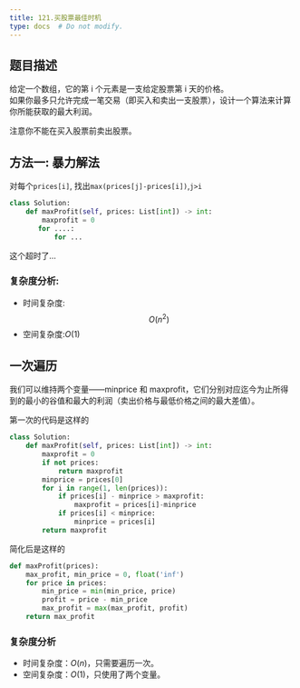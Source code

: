 ```yaml
---
title: 121.买股票最佳时机
type: docs  # Do not modify.
---
```

 
## 题目描述

给定一个数组，它的第 i 个元素是一支给定股票第 i 天的价格。  
如果你最多只允许完成一笔交易（即买入和卖出一支股票），设计一个算法来计算你所能获取的最大利润。

注意你不能在买入股票前卖出股票。



## 方法一: 暴力解法
 
 对每个`prices[i]`, 找出`max(prices[j]-prices[i])`,`j>i`

```python
class Solution:
    def maxProfit(self, prices: List[int]) -> int:
        maxprofit = 0
       for ....:
           for ...

```

这个超时了...

### 复杂度分析:

- 时间复杂度:$$O(n^2)$$
- 空间复杂度:$O(1)$

## 一次遍历

我们可以维持两个变量——minprice 和 maxprofit，它们分别对应迄今为止所得到的最小的谷值和最大的利润（卖出价格与最低价格之间的最大差值）。

第一次的代码是这样的

```python
class Solution:
    def maxProfit(self, prices: List[int]) -> int:
        maxprofit = 0
        if not prices:
            return maxprofit
        minprice = prices[0]
        for i in range(1, len(prices)):
            if prices[i] - minprice > maxprofit:
                maxprofit = prices[i]-minprice
            if prices[i] < minprice:
                minprice = prices[i]
        return maxprofit
```

简化后是这样的

```python
def maxProfit(prices):
    max_profit, min_price = 0, float('inf')
    for price in prices:
        min_price = min(min_price, price)
        profit = price - min_price
        max_profit = max(max_profit, profit)
    return max_profit
```
### 复杂度分析

- 时间复杂度：$O(n)$，只需要遍历一次。
- 空间复杂度：$O(1)$，只使用了两个变量。

